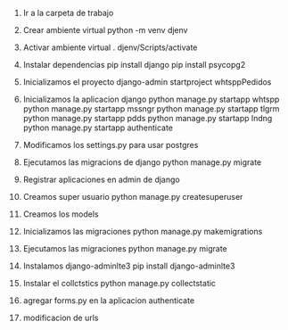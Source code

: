 1. Ir a la carpeta de trabajo
2. Crear ambiente virtual
    python -m venv djenv
3. Activar ambiente virtual
    . djenv/Scripts/activate
4. Instalar dependencias
    pip install django
    pip install psycopg2
5. Inicializamos el proyecto
    django-admin startproject whtsppPedidos
6. Inicializamos la aplicacion django
    python manage.py startapp whtspp
    python manage.py startapp mssngr
    python manage.py startapp tlgrm
    python manage.py startapp pdds
    python manage.py startapp lndng
    python manage.py startapp authenticate

7. Modificamos los settings.py para usar postgres

8. Ejecutamos las migracions de django
    python manage.py migrate

9. Registrar aplicaciones en admin de django

10. Creamos super usuario 
    python manage.py createsuperuser

11. Creamos los models

12. Inicializamos las migraciones
    python  manage.py makemigrations
13. Ejecutamos las migraciones
    python manage.py migrate
14. Instalamos django-adminlte3
    pip install django-adminlte3
15. Instalar el collctstics
    python manage.py collectstatic

16. agregar forms.py en la aplicacion authenticate

17. modificacion de urls
